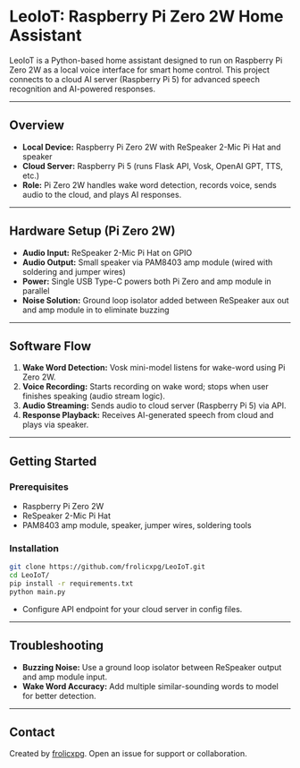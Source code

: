 # LeoIoT: Raspberry Pi Zero 2W Home Assistant

LeoIoT is a Python-based home assistant designed to run on Raspberry Pi Zero 2W as a local voice interface for smart home control. This project connects to a cloud AI server (Raspberry Pi 5) for advanced speech recognition and AI-powered responses.

---

## Overview

- **Local Device:** Raspberry Pi Zero 2W with ReSpeaker 2-Mic Pi Hat and speaker
- **Cloud Server:** Raspberry Pi 5 (runs Flask API, Vosk, OpenAI GPT, TTS, etc.)
- **Role:** Pi Zero 2W handles wake word detection, records voice, sends audio to the cloud, and plays AI responses.

---

## Hardware Setup (Pi Zero 2W)

- **Audio Input:** ReSpeaker 2-Mic Pi Hat on GPIO
- **Audio Output:** Small speaker via PAM8403 amp module (wired with soldering and jumper wires)
- **Power:** Single USB Type-C powers both Pi Zero and amp module in parallel
- **Noise Solution:** Ground loop isolator added between ReSpeaker aux out and amp module in to eliminate buzzing

---

## Software Flow

1. **Wake Word Detection:** Vosk mini-model listens for wake-word using Pi Zero 2W.
2. **Voice Recording:** Starts recording on wake word; stops when user finishes speaking (audio stream logic).
3. **Audio Streaming:** Sends audio to cloud server (Raspberry Pi 5) via API.
4. **Response Playback:** Receives AI-generated speech from cloud and plays via speaker.

---

## Getting Started

### Prerequisites

- Raspberry Pi Zero 2W
- ReSpeaker 2-Mic Pi Hat
- PAM8403 amp module, speaker, jumper wires, soldering tools

### Installation

```bash
git clone https://github.com/frolicxpg/LeoIoT.git
cd LeoIoT/
pip install -r requirements.txt
python main.py
```

- Configure API endpoint for your cloud server in config files.

---

## Troubleshooting

- **Buzzing Noise:** Use a ground loop isolator between ReSpeaker output and amp module input.
- **Wake Word Accuracy:** Add multiple similar-sounding words to model for better detection.

---

## Contact

Created by [frolicxpg](https://github.com/frolicxpg). Open an issue for support or collaboration.
